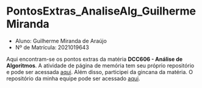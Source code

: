 # PontosExtras_AnaliseAlg_GuilhermeMiranda
- Aluno: Guilherme Miranda de Araújo
- Nº de Matrícula: 2021019643

Aqui encontram-se os pontos extras da matéria **DCC606 - Análise de Algoritmos**.
A atividade de página de memória tem seu próprio repositório e pode ser acessada [aqui](https://github.com/GuiLucario/Atividade_AnaliseAlg_PaginaDeMemoria).
Além disso, participei da gincana da matéria. O repositório da minha equipe pode ser acessado [aqui](https://github.com/ed-henrique/analise-de-algoritmos/tree/main/equipe-2).
